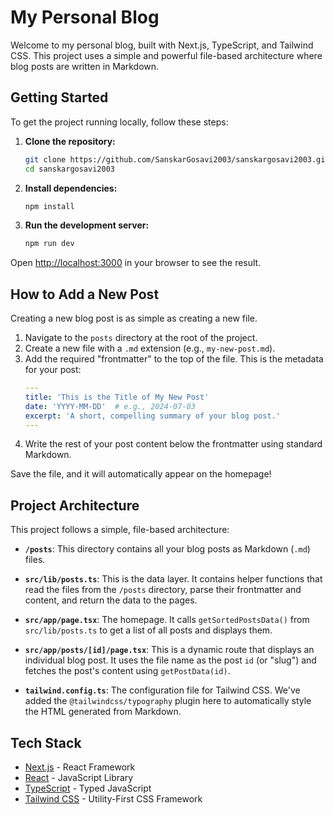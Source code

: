 # My Personal Blog

Welcome to my personal blog, built with Next.js, TypeScript, and Tailwind CSS. This project uses a simple and powerful file-based architecture where blog posts are written in Markdown.

## Getting Started

To get the project running locally, follow these steps:

1.  **Clone the repository:**
    ```bash
    git clone https://github.com/SanskarGosavi2003/sanskargosavi2003.git
    cd sanskargosavi2003
    ```

2.  **Install dependencies:**
    ```bash
    npm install
    ```

3.  **Run the development server:**
    ```bash
    npm run dev
    ```

Open [http://localhost:3000](http://localhost:3000) in your browser to see the result.

## How to Add a New Post

Creating a new blog post is as simple as creating a new file.

1.  Navigate to the `posts` directory at the root of the project.
2.  Create a new file with a `.md` extension (e.g., `my-new-post.md`).
3.  Add the required "frontmatter" to the top of the file. This is the metadata for your post:
    ```yaml
    ---
    title: 'This is the Title of My New Post'
    date: 'YYYY-MM-DD'  # e.g., 2024-07-03
    excerpt: 'A short, compelling summary of your blog post.'
    ---
    ```
4.  Write the rest of your post content below the frontmatter using standard Markdown.

Save the file, and it will automatically appear on the homepage!

## Project Architecture

This project follows a simple, file-based architecture:

-   **`/posts`**: This directory contains all your blog posts as Markdown (`.md`) files.

-   **`src/lib/posts.ts`**: This is the data layer. It contains helper functions that read the files from the `/posts` directory, parse their frontmatter and content, and return the data to the pages.

-   **`src/app/page.tsx`**: The homepage. It calls `getSortedPostsData()` from `src/lib/posts.ts` to get a list of all posts and displays them.

-   **`src/app/posts/[id]/page.tsx`**: This is a dynamic route that displays an individual blog post. It uses the file name as the post `id` (or "slug") and fetches the post's content using `getPostData(id)`.

-   **`tailwind.config.ts`**: The configuration file for Tailwind CSS. We've added the `@tailwindcss/typography` plugin here to automatically style the HTML generated from Markdown.

## Tech Stack

-   [Next.js](https://nextjs.org/) - React Framework
-   [React](https://react.dev/) - JavaScript Library
-   [TypeScript](https://www.typescriptlang.org/) - Typed JavaScript
-   [Tailwind CSS](https://tailwindcss.com/) - Utility-First CSS Framework

